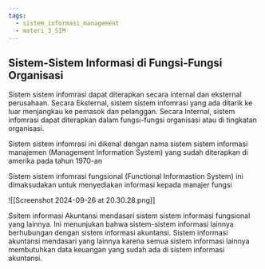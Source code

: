 ```yaml
---
tags:
  - sistem_informasi_management
  - materi_3_SIM
---
```

## Sistem-Sistem Informasi di Fungsi-Fungsi Organisasi

Sistem sistem infomrasi dapat diterapkan secara internal dan eksternal perusahaan. Secara Eksternal, sistem sistem infomrasi yang ada ditarik ke luar menjangkau ke pemasok dan pelanggan. Secara Internal, sistem infomrasi dapat diterapkan dalam fungsi-fungsi organisasi atau di tingkatan organisasi.

Sistem sistem infomrasi ini dikenal dengan nama sistem sistem informasi manajemen (Management Information System) yang sudah diterapkan di amerika pada tahun 1970-an

Sistem sistem infomrasi fungsional (Functional Informastion System) ini dimaksudakan untuk menyediakan informasi kepada manajer fungsi

![[Screenshot 2024-09-26 at 20.30.28.png]]

Ssitem informasi Akuntansi mendasari sistem sistem informasi fungsional yang lainnya. Ini menunjukan bahwa sistem-sistem informasi lainnya berhubungan dengan sistem informasi akuntansi. Sistem informasi akuntansi mendasari yang lainnya karena semua sistem informasi lainnya membutuhkan data keuangan yang sudah ada di sistem informasi akuntansi.